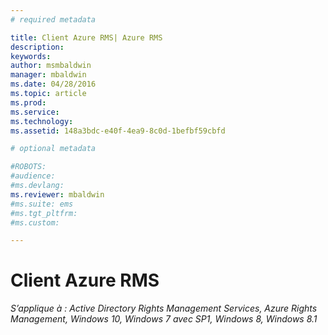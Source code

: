 ```yaml
---
# required metadata

title: Client Azure RMS| Azure RMS
description:
keywords:
author: msmbaldwin
manager: mbaldwin
ms.date: 04/28/2016
ms.topic: article
ms.prod:
ms.service:
ms.technology:
ms.assetid: 148a3bdc-e40f-4ea9-8c0d-1befbf59cbfd

# optional metadata

#ROBOTS:
#audience:
#ms.devlang:
ms.reviewer: mbaldwin
#ms.suite: ems
#ms.tgt_pltfrm:
#ms.custom:

---
```


# Client Azure RMS

*S’applique à : Active Directory Rights Management Services, Azure Rights Management, Windows 10, Windows 7 avec SP1, Windows 8, Windows 8.1*



<!--HONumber=Apr16_HO4-->


